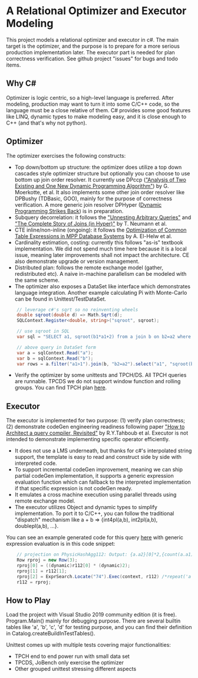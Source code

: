 # A Relational Optimizer and Executor Modeling
This project models a relational optimizer and executor in c#. The main target is the optimizer, and the purpose is to prepare for a more serious production implementation later. The executor part is needed for plan correctness verification. See github project "issues" for bugs and todo items.

## Why C#
Optimizer is logic centric, so a high-level language is preferred. After modeling, production may want to turn it into some C/C++ code, so the language must be a close relative of them. C# provides some good features like LINQ, dynamic types to make modeling easy, and it is close enough to C++ (and that's why not python).

## Optimizer
The optimizer exercises the following constructs:
- Top down/bottom up structure: the optimizer does utilize a top down cascades style optimizer structure but optionally you can choose to use bottom up join order resolver.  It currently use DPccp (["Analysis of Two Existing and One New Dynamic Programming Algorithm"](http://www.vldb.org/conf/2006/p930-moerkotte.pdf)) by G. Moerkotte, et al. It also implements some other join order resolver like DPBushy (TDBasic, GOO), mainly for the purpose of correctness verification. A more generic join resolver DPHyper ([Dynamic Programming Strikes Back](https://15721.courses.cs.cmu.edu/spring2017/papers/14-optimizer1/p539-moerkotte.pdf)) is in preparation. 
- Subquery decorrelation: it follows the ["Unnesting Arbitrary Queries"](https://pdfs.semanticscholar.org/1596/d282b7b6e8723a9780a511c87481df070f7d.pdf) and ["The Complete Story of Joins (in Hyper)"](http://btw2017.informatik.uni-stuttgart.de/slidesandpapers/F1-10-37/paper_web.pdf) by T. Neumann et al. 
- CTE inline/non-inline (ongoing): it follows the [Optimization of Common Table Expressions in MPP Database Systems](http://www.vldb.org/pvldb/vol8/p1704-elhelw.pdf) by A. El-Helw et al.
- Cardinality estimation, costing: currently this follows "as-is" textbook implementation. We did not spend much time here because it is a local issue, meaning later improvements shall not impact the architecture. CE also demonstrate upgrade or version management.
- Distributed plan: follows the remote exchange model (gather, redistributed etc). A naive in-machine parallelism can be modeled with the same scheme.
- The optimizer also exposes a DataSet like interface which demonstrates language integration. Another example calculating Pi with Monte-Carlo can be found in Unittest/TestDataSet.
```c#
	// leverage c#'s sqrt so no reinventing wheels
	double sqroot(double d) => Math.Sqrt(d);
	SQLContext.Register<double, string>("sqroot", sqroot);

	// use sqroot in SQL
	var sql = "SELECT a1, sqroot(b1*a1+2) from a join b on b2=a2 where a1>1";

	// above query in DataSet form
	var a = sqlContext.Read("a");
	var b = sqlContext.Read("b");
	var rows = a.filter("a1>1").join(b, "b2=a2").select("a1", "sqroot(b1*a1+2)").show();
```
- Verify the optimizer by some unittests and TPCH/DS. All TPCH queries are runnable. TPCDS we do not support window function and rolling groups. You can find TPCH plan [here](https://github.com/zhouqingqing/adb/tree/master/test/regress/expect/tpch0001).

## Executor
The executor is implemented for two purpose: (1) verify plan correctness; (2) demonstrate codeGen engineering readiness following paper ["How to Architect a query compiler, Revisited"](https://www.cs.purdue.edu/homes/rompf/papers/tahboub-sigmod18.pdf) by R.Y.Tahboub et al. Executor is not intended to demonstrate implementing specific operator efficiently.
- It does not use a LMS underneath, but thanks for c#'s interpolated string support, the template is easy to read and construct side by side with interpreted code.
- To support incremental codeGen improvement, meaning we can ship partial codeGen implementation, it supports a generic expression evaluation function which can fallback to the interpreted implementation if that specific expression is not codeGen ready.
- It emulates a cross machine execution using parallel threads using remote exchange model.
- The executor utilizes Object and dynamic types to simplify implementation. To port it to C/C++, you can follow the traditional "dispatch" mechanism like a + b => {int4pl(a,b), int2pl(a,b), doublepl(a,b), ...}.

You can see an example generated code for this query [here](https://github.com/zhouqingqing/adb/tree/master/test/gen_example.cs) with generic expression evaluation is in this code snippet:

```c#
	// projection on PhysicHashAgg112: Output: {a.a2}[0]*2,{count(a.a1)}[1],repeat('a',{a.a2}[0]) 
	Row rproj = new Row(3);
	rproj[0] = ((dynamic)r112[0] * (dynamic)2);
	rproj[1] = r112[1];
	rproj[2] = ExprSearch.Locate("74").Exec(context, r112) /*repeat('a',{a.a2}[0])*/;
	r112 = rproj;
```

## How to Play
Load the project with Visual Studio 2019 community edition (it is free). Program.Main() mainly for debugging purpose. There are several builtin tables like 'a', 'b', 'c', 'd' for testing purpose, and you can find their definition in Catalog.createBuildInTestTables(). 

Unittest comes up with multiple tests covering major functionalities:
- TPCH end to end power run with small data set
- TPCDS, JoBench only exercise the optimizer
- Other grouped unittest stressing different aspects
